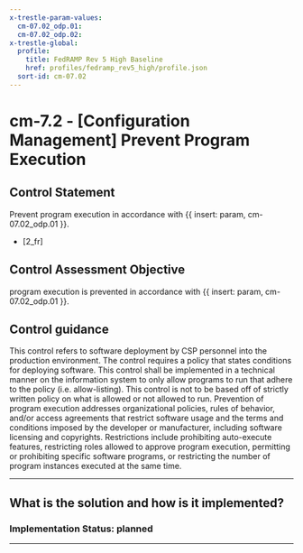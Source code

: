 ```yaml
---
x-trestle-param-values:
  cm-07.02_odp.01:
  cm-07.02_odp.02:
x-trestle-global:
  profile:
    title: FedRAMP Rev 5 High Baseline
    href: profiles/fedramp_rev5_high/profile.json
  sort-id: cm-07.02
---
```


# cm-7.2 - \[Configuration Management\] Prevent Program Execution

## Control Statement

Prevent program execution in accordance with {{ insert: param, cm-07.02_odp.01 }}.

- \[2_fr\]

## Control Assessment Objective

program execution is prevented in accordance with {{ insert: param, cm-07.02_odp.01 }}.

## Control guidance

This control refers to software deployment by CSP personnel into the production environment. The control requires a policy that states conditions for deploying software. This control shall be implemented in a technical manner on the information system to only allow programs to run that adhere to the policy (i.e. allow-listing). This control is not to be based off of strictly written policy on what is allowed or not allowed to run.
Prevention of program execution addresses organizational policies, rules of behavior, and/or access agreements that restrict software usage and the terms and conditions imposed by the developer or manufacturer, including software licensing and copyrights. Restrictions include prohibiting auto-execute features, restricting roles allowed to approve program execution, permitting or prohibiting specific software programs, or restricting the number of program instances executed at the same time.

______________________________________________________________________

## What is the solution and how is it implemented?

<!-- For implementation status enter one of: implemented, partial, planned, alternative, not-applicable -->

<!-- Note that the list of rules under ### Rules: is read-only and changes will not be captured after assembly to JSON -->
<!-- Add control implementation description here for control: cm-7.2 -->

### Implementation Status: planned

______________________________________________________________________
